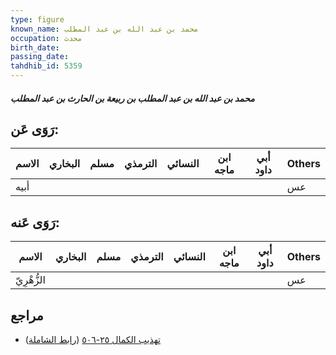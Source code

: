 ```yaml
---
type: figure
known_name: محمد بن عبد الله بن عبد المطلب
occupation: محدث
birth_date:
passing_date:
tahdhib_id: 5359
---
```

##### محمد بن عبد الله بن عبد المطلب بن ربيعة بن الحارث بن عبد المطلب

## رَوَى عَن:
| الاسم | البخاري | مسلم | الترمذي | النسائي | ابن ماجه | أبي داود | Others |
| ----- | ------- | ---- | ------- | ------- | -------- | -------- | ------ |
| أبيه  |         |      |         |         |          |          | عس     |
## رَوَى عَنه:
| الاسم       | البخاري | مسلم | الترمذي | النسائي | ابن ماجه | أبي داود | Others |
| ----------- | ------- | ---- | ------- | ------- | -------- | -------- | ------ |
| الزُّهْرِيّ |         |      |         |         |          |          | عس     |
## مراجع
- [تهذيب الكمال ٢٥-٥٠٦](obsidian://open?vault=Tahdhib-al-Kamal&file=Figures/٥٣٥٩-محمد%20بن%20عبد%20الله%20بن%20عبد%20المطلب%20بن%20ربيعة%20بن%20الحارث%20بن%20عبد%20المطلب) ([رابط الشاملة](https://shamela.ws/book/3722/13599))